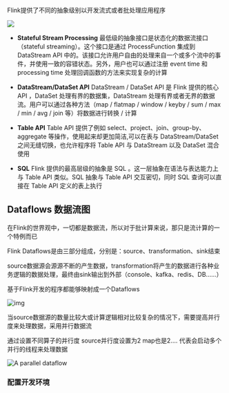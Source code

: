Flink提供了不同的抽象级别以开发流式或者批处理应用程序

<img src="https://ci.apache.org/projects/flink/flink-docs-release-1.9/fig/levels_of_abstraction.svg"/>

- **Stateful Stream Processing** 最低级的抽象接口是状态化的数据流接口（stateful streaming）。这个接口是通过 ProcessFunction 集成到 DataStream API 中的。该接口允许用户自由的处理来自一个或多个流中的事件，并使用一致的容错状态。另外，用户也可以通过注册 event time 和 processing time 处理回调函数的方法来实现复杂的计算

- **DataStream/DataSet API** DataStream / DataSet API 是 Flink 提供的核心 API ，DataSet 处理有界的数据集，DataStream 处理有界或者无界的数据流。用户可以通过各种方法（map / flatmap / window / keyby / sum / max / min / avg / join 等）将数据进行转换 / 计算

- **Table API**  Table API 提供了例如 select、project、join、group-by、aggregate 等操作，使用起来却更加简洁,可以在表与 DataStream/DataSet 之间无缝切换，也允许程序将 Table API 与 DataStream 以及 DataSet 混合使用

- **SQL** Flink 提供的最高层级的抽象是 SQL 。这一层抽象在语法与表达能力上与 Table API 类似。SQL 抽象与 Table API 交互密切，同时 SQL 查询可以直接在 Table API 定义的表上执行

## Dataflows 数据流图

在Flink的世界观中，一切都是数据流，所以对于批计算来说，那只是流计算的一个特例而已

Flink Dataflows是由三部分组成，分别是：source、transformation、sink结束

source数据源会源源不断的产生数据，transformation将产生的数据进行各种业务逻辑的数据处理，最终由sink输出到外部（console、kafka、redis、DB......）

基于Flink开发的程序都能够映射成一个Dataflows

![img](https://upload-images.jianshu.io/upload_images/9654612-e9bd5f6661312e7d.jpeg?imageMogr2/auto-orient/strip|imageView2/2/w/1200/format/webp)

当source数据源的数量比较大或计算逻辑相对比较复杂的情况下，需要提高并行度来处理数据，采用并行数据流

通过设置不同算子的并行度 source并行度设置为2  map也是2.... 代表会启动多个并行的线程来处理数据

![A parallel dataflow](https://ci.apache.org/projects/flink/flink-docs-release-1.9/fig/parallel_dataflow.svg)

### 配置开发环境